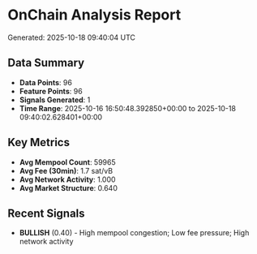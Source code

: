 # OnChain Analysis Report
Generated: 2025-10-18 09:40:04 UTC

## Data Summary
- **Data Points**: 96
- **Feature Points**: 96
- **Signals Generated**: 1
- **Time Range**: 2025-10-16 16:50:48.392850+00:00 to 2025-10-18 09:40:02.628401+00:00

## Key Metrics
- **Avg Mempool Count**: 59965
- **Avg Fee (30min)**: 1.7 sat/vB
- **Avg Network Activity**: 1.000
- **Avg Market Structure**: 0.640

## Recent Signals
- **BULLISH** (0.40) - High mempool congestion; Low fee pressure; High network activity
